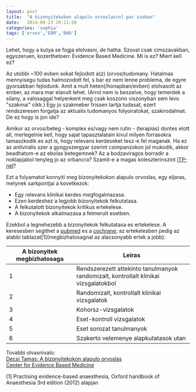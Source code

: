 ```yaml
---
layout: post
title:  "A bizonyitekokon alapulo orvoslasrol par szoban"
date:   2014-09-23 20:11:50
categories: 'sophia'
tags: ['orvos','EBM','BAO']
---
```


Lehet, hogy a kutya se fogja elolvasni, de hatha. Szoval csak cimszavakban, egyszeruen, kozerthetoen: Evidence Based Medicine. Mi is ez? Miert kell ez?

Az utobbi ~100 evben sokat fejlodott a(z) (orvos)tudomany. Hatalmas mennyisegu tudas halmozodott fel, s bar ez nem lenne problema, de egyre gyorsabban fejlodunk. Amit a mult heten(/honapban/evben) elolvasott az ember, az mara mar elavult lehet. (Arrol nem is beszelve, hogy temerdek a silany, a valosaggal helyenkent meg csak koszono viszonyban sem levo "szakmai" cikk.) Egy jo szakmeber frissen tartja tudasat, ezert rendszeresen forgatja az aktualis tudomanyos folyoiratokat, szakirodalmat. De ez hogy is jon ide?

Amikor az orvos/beteg - komplex es/vagy nem rutin - (terapias) dontes elott all, merlegelnie kell, hogy sajat tapasztalatain kivul milyen forrasokra tamaszkodik es azt is, hogy relevans kerdeseket tesz-e fel maganak. Ha ez az antiviralis szer a gyogyszergyar szerint csimpanzokon jol mukodik, akkor beadhatom-e az ebolas betegemnek? Az a bodzaviragos borradir a noklapjabol tenyleg jo az orbancra? Szamit-e a magas koleszterinszint <a href="https://en.wikipedia.org/wiki/Idiopathic_thrombocytopenic_purpura">ITP-nel</a>?

Ezt a folyamatot konnyiti meg bizonyitekokon alapulo orvoslas, egy eljaras, melynek sarkpontjai a kovetkezok:

<ul>
	<li>Egy relevans klinikai kerdes megfogalmazasa.</li>
	<li>Ezen kerdeshez a legjobb bizonyitekok felkutatasa.</li>
	<li>A felkutatott bizonyitekok kritikus ertekelese.</li>
	<li>A bizonyitekok alkalmazasa a felmerult esetben.</li>
</ul>

Ezekbol a legnehezebb a bizonyitekok felkutatasa es ertekelese. A keresesben segithet a <a href="http://www.ncbi.nlm.nih.gov/pubmed">pubmed</a> es a <a href="http://www.cochrane.org/">cochrane</a>; az ertekelesben pedig az alabbi tablazat[1](megbizhatosagnal az alacsonyabb ertek a jobb):

<table class="pure-table pure-table-horizontal">
    <thead>
        <tr>
            <th>A bizonyitek megbizhatosaga</th>
            <th>Leiras</th>
        </tr>
    </thead>
    <tbody>
        <tr>
            <td>1</td>
            <td>Rendszerezett attekinto tanulmanyok randomizalt, kontrollalt klinikai vizsgalatokbol</td>
        </tr>
        <tr>
            <td>2</td>
            <td>Randomizalt, kontrollalt klinikai vizsgalatok</td>
        </tr>
        <tr>
            <td>3</td>
            <td>Kohorsz-vizsgalatok</td>
        </tr>
        <tr>
            <td>4</td>
            <td>Eset-kontroll vizsgalatok</td>
        </tr>
        <tr>
            <td>5</td>
            <td>Eset sorozat tanulmanyok</td>
        </tr>
        <tr>
            <td>6</td>
            <td>Szakerto velemenye alapkutatasok utan</td>
        </tr>
    </tbody>
</table>

Tovabbi olvasnivalo:<br>
<a href="http://www.etk.pte.hu/files/tiny_mce/File/oktatas/OktatasiAnyagok/KLK/20120309/Decsi_ABizOrvoslas.pdf">Decsi Tamas: A bizonyitekokon alapulo orvoslas</a><br>
<a href="http://www.cebm.net/">Center for Evidence Based Medicine</a>

[1] Practising evidence-based anaesthesia, Oxford handbook of Anaesthesia 3rd edition (2012) alapjan